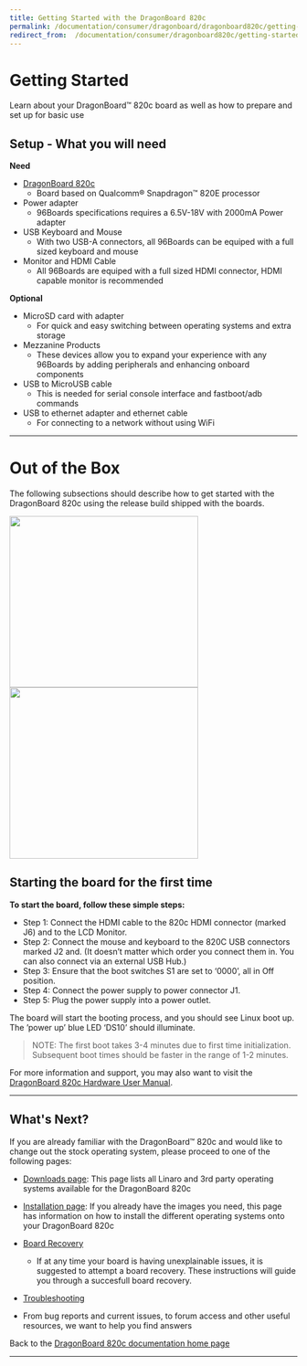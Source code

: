 ```yaml
---
title: Getting Started with the DragonBoard 820c
permalink: /documentation/consumer/dragonboard/dragonboard820c/getting-started/
redirect_from:  /documentation/consumer/dragonboard820c/getting-started/
---
```

# Getting Started

Learn about your DragonBoard™ 820c board as well as how to prepare and set up for basic use

## Setup - What you will need

**Need**
- [DragonBoard 820c](https://www.96boards.org/product/dragonboard820c/)
   - Board based on Qualcomm® Snapdragon™ 820E processor
- Power adapter
   - 96Boards specifications requires a 6.5V-18V with 2000mA Power adapter
- USB Keyboard and Mouse
   - With two USB-A connectors, all 96Boards can be equiped with a full sized keyboard and mouse
- Monitor and HDMI Cable
   - All 96Boards are equiped with a full sized HDMI connector, HDMI capable monitor is recommended

**Optional**
- MicroSD card with adapter
   - For quick and easy switching between operating systems and extra storage
- Mezzanine Products
   - These devices allow you to expand your experience with any 96Boards by adding peripherals and enhancing onboard components
- USB to MicroUSB cable
   - This is needed for serial console interface and fastboot/adb commands
- USB to ethernet adapter and ethernet cable
   - For connecting to a network without using WiFi

***

# Out of the Box

The following subsections should describe how to get started with the DragonBoard 820c using the release build shipped with the boards.

<img class="lazyload" src="https://github.com/96boards/documentation/blob/master/consumer/dragonboard820c/additional-docs/images/images-board/sd/dragonboard820c-front-sd.png?raw=true" data-canonical-src="https://github.com/96boards/documentation/blob/master/consumer/dragonboard820c/additional-docs/images/images-board/sd/dragonboard820c-front-sd.png?raw=true" width="330" height="300" />
<img class="lazyload" src="https://github.com/96boards/documentation/blob/master/consumer/dragonboard820c/additional-docs/images/images-board/sd/dragonboard820c-back-sd.png?raw=true" data-canonical-src="https://github.com/96boards/documentation/blob/master/consumer/dragonboard820c/additional-docs/images/images-board/sd/dragonboard820c-back-sd.png?raw=true" width="330" height="300" />

## Starting the board for the first time

**To start the board, follow these simple steps:**

- Step 1: Connect the HDMI cable to the 820c HDMI connector (marked J6) and to the LCD Monitor.
- Step 2: Connect the mouse and keyboard to the 820C USB connectors marked J2 and. (It doesn’t matter which order
you connect them in. You can also connect via an external USB Hub.)
- Step 3: Ensure that the boot switches S1 are set to ‘0000’, all in Off position.
- Step 4: Connect the power supply to power connector J1.
- Step 5: Plug the power supply into a power outlet.

The board will start the booting process, and you should see Linux boot up. The ’power up’ blue LED ‘DS10’ should
illuminate.

> NOTE: The first boot takes 3-4 minutes due to first time initialization. Subsequent boot times should be faster in
the range of 1-2 minutes.

For more information and support, you may also want to visit the [DragonBoard 820c Hardware User Manual](../hardware-docs/).

***

## What's Next?

If you are already familiar with the DragonBoard™ 820c and would like to change out the stock operating system, please proceed to one of the following pages:

- [Downloads page](../downloads/): This page lists all Linaro and 3rd party operating systems available for the DragonBoard 820c
- [Installation page](../installation/): If you already have the images you need, this page has information on how to install the different operating systems onto your DragonBoard 820c
- [Board Recovery](../installation/board-recovery.md)
   - If at any time your board is having unexplainable issues, it is suggested to attempt a board recovery. These instructions will guide you through a succesfull board recovery.
- [Troubleshooting](../support/)

- From bug reports and current issues, to forum access and other useful resources, we want to help you find answers

Back to the [DragonBoard 820c documentation home page](../)

***
